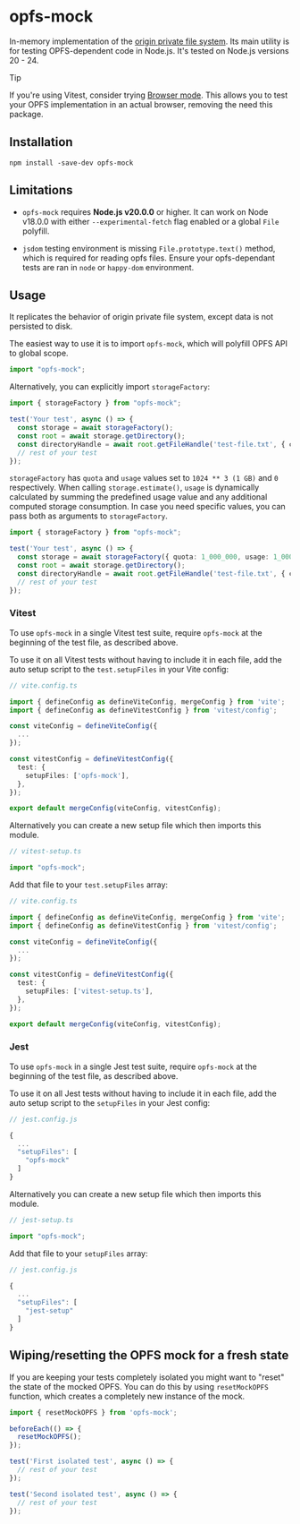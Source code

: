 # opfs-mock

In-memory implementation of the [origin private file system](https://developer.mozilla.org/en-US/docs/Web/API/File_System_API/Origin_private_file_system). Its main utility is for testing OPFS-dependent code in Node.js. It's tested
on Node.js versions 20 - 24.

> [!TIP]
> If you're using Vitest, consider trying [Browser mode](https://vitest.dev/guide/browser). This allows you to test your OPFS implementation in an actual browser, removing the need this package.

## Installation

```shell
npm install -save-dev opfs-mock
```

## Limitations

- `opfs-mock` requires **Node.js v20.0.0** or higher. It can work on Node v18.0.0 with either `--experimental-fetch` flag enabled or a global
`File` polyfill.

- `jsdom` testing environment is missing `File.prototype.text()` method, which is required for reading opfs files. Ensure your opfs-dependant tests are ran
in `node` or `happy-dom` environment.

## Usage

It replicates the behavior of origin private file system, except data is not persisted to disk.

The easiest way to use it is to import `opfs-mock`, which will polyfill OPFS API to global scope.

```ts
import "opfs-mock";
```

Alternatively, you can explicitly import `storageFactory`:

```ts
import { storageFactory } from "opfs-mock";

test('Your test', async () => {
  const storage = await storageFactory();
  const root = await storage.getDirectory();
  const directoryHandle = await root.getFileHandle('test-file.txt', { create: true });
  // rest of your test
});
```

`storageFactory` has `quota` and `usage` values set to `1024 ** 3 (1 GB)` and `0` respectively. When calling `storage.estimate()`, `usage` is dynamically calculated by summing the predefined usage value and any additional computed storage consumption.
In case you need specific values, you can pass both as arguments to `storageFactory`.

```ts
import { storageFactory } from "opfs-mock";

test('Your test', async () => {
  const storage = await storageFactory({ quota: 1_000_000, usage: 1_000 });
  const root = await storage.getDirectory();
  const directoryHandle = await root.getFileHandle('test-file.txt', { create: true });
  // rest of your test
});
```

### Vitest

To use `opfs-mock` in a single Vitest test suite, require `opfs-mock` at the beginning of the test file, as described above.

To use it on all Vitest tests without having to include it in each file, add the auto setup script to the `test.setupFiles` in your Vite config:

```ts
// vite.config.ts

import { defineConfig as defineViteConfig, mergeConfig } from 'vite';
import { defineConfig as defineVitestConfig } from 'vitest/config';

const viteConfig = defineViteConfig({
  ...
});

const vitestConfig = defineVitestConfig({
  test: {
    setupFiles: ['opfs-mock'],
  },
});

export default mergeConfig(viteConfig, vitestConfig);
```

Alternatively you can create a new setup file which then imports this module.

```ts
// vitest-setup.ts

import "opfs-mock";
```

Add that file to your `test.setupFiles` array:

```ts
// vite.config.ts

import { defineConfig as defineViteConfig, mergeConfig } from 'vite';
import { defineConfig as defineVitestConfig } from 'vitest/config';

const viteConfig = defineViteConfig({
  ...
});

const vitestConfig = defineVitestConfig({
  test: {
    setupFiles: ['vitest-setup.ts'],
  },
});

export default mergeConfig(viteConfig, vitestConfig);
```


### Jest

To use `opfs-mock` in a single Jest test suite, require `opfs-mock` at the beginning of the test file, as described above.

To use it on all Jest tests without having to include it in each file, add the auto setup script to the `setupFiles` in your Jest config:

```ts
// jest.config.js

{
  ...
  "setupFiles": [
    "opfs-mock"
  ]
}
```

Alternatively you can create a new setup file which then imports this module.

```ts
// jest-setup.ts

import "opfs-mock";
```

Add that file to your `setupFiles` array:

```ts
// jest.config.js

{
  ...
  "setupFiles": [
    "jest-setup"
  ]
}
```

## Wiping/resetting the OPFS mock for a fresh state

If you are keeping your tests completely isolated you might want to "reset" the state of the mocked OPFS. You can do this by using `resetMockOPFS` function, which creates a completely new instance of the mock.

```ts
import { resetMockOPFS } from 'opfs-mock';

beforeEach(() => {
  resetMockOPFS();
});

test('First isolated test', async () => {
  // rest of your test
});

test('Second isolated test', async () => {
  // rest of your test
});
```
